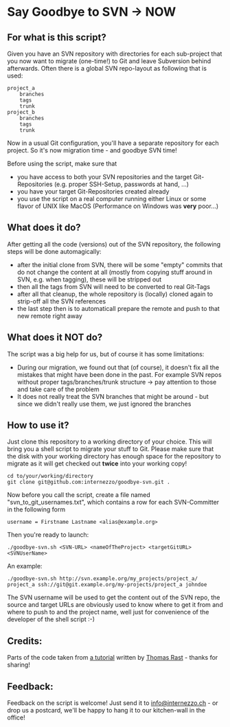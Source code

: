 Say Goodbye to SVN -> NOW
=========================

For what is this script?
------------------------

Given you have an SVN repository with directories for each sub-project that you now want to migrate (one-time!) to Git and leave Subversion behind afterwards. Often there is a global SVN repo-layout as following that is used:

	project_a
		branches
		tags
		trunk
	project_b
		branches
		tags
		trunk

Now in a usual Git configuration, you'll have a separate repository for each project. So it's now migration time - and goodbye SVN time!

Before using the script, make sure that

- you have access to both your SVN repositories and the target Git-Repositories (e.g. proper SSH-Setup, passwords at hand, ...)
- you have your target Git-Repositories created already
- you use the script on a real computer running either Linux or some flavor of UNIX like MacOS (Performance on Windows was **very** poor...)

What does it do?
----------------

After getting all the code (versions) out of the SVN repository, the following steps will be done automagically:

- after the initial clone from SVN, there will be some "empty" commits that do not change the content at all (mostly from copying stuff around in SVN, e.g. when tagging), these will be stripped out
- then all the tags from SVN will need to be converted to real Git-Tags
- after all that cleanup, the whole repository is (locally) cloned again to strip-off all the SVN references
- the last step then is to automaticall prepare the remote and push to that new remote right away

What does it NOT do?
--------------------

The script was a big help for us, but of course it has some limitations:

- During our migration, we found out that (of course), it doesn't fix all the mistakes that might have been done in the past. For example SVN repos without proper tags/branches/trunk structure -> pay attention to those and take care of the problem
- It does not really treat the SVN branches that might be around - but since we didn't really use them, we just ignored the branches

How to use it?
--------------

Just clone this repository to a working directory of your choice. This will bring you a shell script to migrate your stuff to Git. Please make sure that the disk with your working directory has enough space for the repository to migrate as it will get checked out **twice** into your working copy!

	cd to/your/working/directory
	git clone git@github.com:internezzo/goodbye-svn.git .

Now before you call the script, create a file named "svn_to_git_usernames.txt", which contains a row for each SVN-Committer in the following form

	username = Firstname Lastname <alias@example.org>

Then you're ready to launch:

	./goodbye-svn.sh <SVN-URL> <nameOfTheProject> <targetGitURL> <SVNUserName>

An example:

	./goodbye-svn.sh http://svn.example.org/my_projects/project_a/ project_a ssh://git@git.example.org/my-projects/project_a johndoe

The SVN username will be used to get the content out of the SVN repo, the source and target URLs are obviously used to know where to get it from and where to push to and the project name, well just for convenience of the developer of the shell script :-)

Credits:
--------

Parts of the code taken from [a tutorial](http://thomasrast.ch/git/git-svn-conversion.html) written by [Thomas Rast](http://thomasrast.ch/) - thanks for sharing!

Feedback:
---------
Feedback on the script is welcome! Just send it to info@internezzo.ch - or drop us a postcard, we'll be happy to hang it to our kitchen-wall in the office!